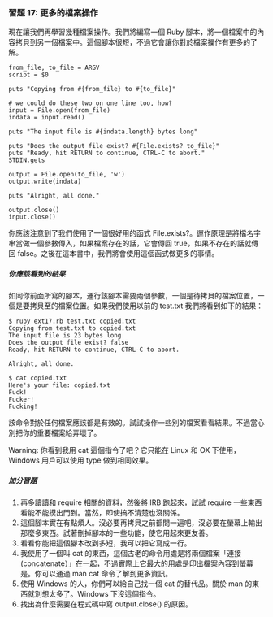 ### 習題 17: 更多的檔案操作

現在讓我們再學習幾種檔案操作。我們將編寫一個 Ruby 腳本，將一個檔案中的內容拷貝到另一個檔案中。這個腳本很短，不過它會讓你對於檔案操作有更多的了解。

    from_file, to_file = ARGV
    script = $0

    puts "Copying from #{from_file} to #{to_file}"

    # we could do these two on one line too, how?
    input = File.open(from_file)
    indata = input.read()

    puts "The input file is #{indata.length} bytes long"

    puts "Does the output file exist? #{File.exists? to_file}"
    puts "Ready, hit RETURN to continue, CTRL-C to abort."
    STDIN.gets

    output = File.open(to_file, 'w')
    output.write(indata)

    puts "Alright, all done."

    output.close()
    input.close()

你應該注意到了我們使用了一個很好用的函式 File.exists?。運作原理是將檔名字串當做一個參數傳入，如果檔案存在的話，它會傳回 true，如果不存在的話就傳回 false。之後在這本書中，我們將會使用這個函式做更多的事情。

##### 你應該看到的結果

如同你前面所寫的腳本，運行該腳本需要兩個參數，一個是待拷貝的檔案位置，一個是要拷貝至的檔案位置。如果我們使用以前的 test.txt 我們將看到如下的結果：

    $ ruby ext17.rb test.txt copied.txt
    Copying from test.txt to copied.txt
    The input file is 23 bytes long
    Does the output file exist? false
    Ready, hit RETURN to continue, CTRL-C to abort.

    Alright, all done.

    $ cat copied.txt
    Here's your file: copied.txt
    Fuck!
    Fucker!
    Fucking!

該命令對於任何檔案應該都是有效的。試試操作一些別的檔案看看結果。不過當心別把你的重要檔案給弄壞了。

Warning: 你看到我用 cat 這個指令了吧？它只能在 Linux 和 OX 下使用，Windows 用戶可以使用 type 做到相同效果。    

##### 加分習題

1. 再多讀讀和 require 相關的資料，然後將 IRB 跑起來，試試 require 一些東西看能不能摸出門到。當然，即使搞不清楚也沒關係。
2. 這個腳本實在有點煩人。沒必要再拷貝之前都問一遍吧，沒必要在螢幕上輸出那麼多東西。試著刪掉腳本的一些功能，使它用起來更友善。
3. 看看你能把這個腳本改到多短，我可以把它寫成一行。
4. 我使用了一個叫 cat 的東西，這個古老的命令用處是將兩個檔案「連接(concatenate）」在一起，不過實際上它最大的用處是印出檔案內容到螢幕是。你可以通過 man cat 命令了解到更多資訊。
5. 使用 Windows 的人，你們可以給自己找一個 cat 的替代品。關於 man 的東西就別想太多了。Windows 下沒這個指令。
6. 找出為什麼需要在程式碼中寫 output.close() 的原因。